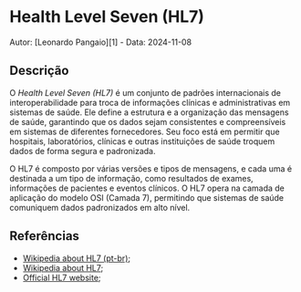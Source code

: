 # Health Level Seven (HL7)

Autor: [Leonardo Pangaio][1] - Data: 2024-11-08

## Descrição

O *Health Level Seven (HL7)* é um conjunto de padrões internacionais de interoperabilidade para troca de informações clínicas e administrativas em sistemas de saúde. Ele define a estrutura e a organização das mensagens de saúde, garantindo que os dados sejam consistentes e compreensíveis em sistemas de diferentes fornecedores. Seu foco está em permitir que hospitais, laboratórios, clínicas e outras instituições de saúde troquem dados de forma segura e padronizada.

O HL7 é composto por várias versões e tipos de mensagens, e cada uma é destinada a um tipo de informação, como resultados de exames, informações de pacientes e eventos clínicos. O HL7 opera na camada de aplicação do modelo OSI (Camada 7), permitindo que sistemas de saúde comuniquem dados padronizados em alto nível.

## Referências

- [Wikipedia about HL7 (pt-br)](https://pt.wikipedia.org/wiki/Health_Level_7);
- [Wikipedia about HL7](https://en.wikipedia.org/wiki/Health_Level_7);
- [Official HL7 website](https://www.hl7.org/);
